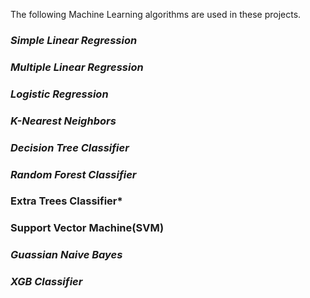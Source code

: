 The following Machine Learning algorithms are used in these projects.
### ***Simple Linear Regression***
### ***Multiple Linear Regression***
### ***Logistic Regression***
### ***K-Nearest Neighbors***
### ***Decision Tree Classifier***
### ***Random Forest Classifier***
### **Extra Trees Classifier***
### **Support Vector Machine(SVM)**
### *Guassian Naive Bayes*
### *XGB Classifier*
